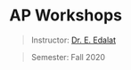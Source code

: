# AP Workshops
> Instructor: [Dr. E. Edalat](https://scholar.google.com/citations?user=a4CgyBQAAAAJ&hl=en)

> Semester: Fall 2020

